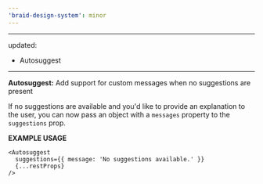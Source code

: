 ```yaml
---
'braid-design-system': minor
---
```


---
updated:
  - Autosuggest
---

**Autosuggest:** Add support for custom messages when no suggestions are present

If no suggestions are available and you'd like to provide an explanation to the user, you can now pass an object with a `messages` property to the `suggestions` prop.

**EXAMPLE USAGE**

```tsx
<Autosuggest
  suggestions={{ message: 'No suggestions available.' }}
  {...restProps}
/>
```
